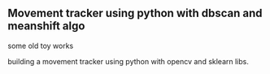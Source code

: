 ## Movement tracker using python with dbscan and meanshift algo ##

some old toy works

building a movement tracker using python with opencv and sklearn libs.
